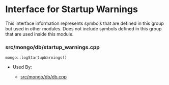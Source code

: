 
# Interface for Startup Warnings
This interface information represents symbols that are defined in this group but used in other modules.  Does not include symbols defined in this group that are used inside this module.

### src/mongo/db/startup\_warnings.cpp

<div></div>

    mongo::logStartupWarnings()

- Used By:

    - [src/mongo/db/db.cpp](../../../../process\_management/mongos\_and\_mongod\_mains)
